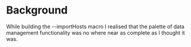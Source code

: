 # Background
While building the --importHosts macro I realised that the palette of data management functionality was no where near as complete as I thought it was.